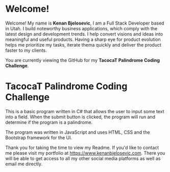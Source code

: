 # Welcome!

Welcome! My name is **Kenan Bjelosevic**, I am a Full Stack Developer based in Utah. I build noteworthy business applications, which comply with the latest design and development trends. I help convert visions and ideas into meaningful and useful products. Having a sharp eye for product evolution helps me prioritize my tasks, iterate thema quickly and deliver the product faster to my clients.

You are currently viewing the GitHub for my **TacocaT Palindrome Coding Challenge**. 

# TacocaT Palindrome Coding Challenge
This is a basic program written in C# that allows the user to input some text into a field. When the submit button is clicked, the program will run and determine if the program is a palindrome. 

The program was written in JavaScript and uses HTML, CSS and the Bootstrap framework for the UI.

Thank you for taking the time to view my Readme. If you'd like to contact me please visit my portfolio at https://www.kenanbjelosevic.com. There you will be able to get access to all my other social media platforms as well as email me directly.
